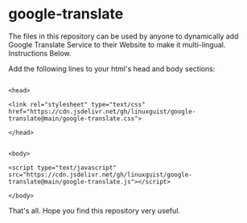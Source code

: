 # google-translate
The files in this repository can be used by anyone to dynamically add Google Translate Service to their Website to make it multi-lingual. Instructions Below.

Add the following lines to your html's head and body sections:

```

<head>

<link rel="stylesheet" type="text/css" href="https://cdn.jsdelivr.net/gh/linuxguist/google-translate@main/google-translate.css">    

</head>


<body>

<script type="text/javascript" src="https://cdn.jsdelivr.net/gh/linuxguist/google-translate@main/google-translate.js"></script>  

</body>

```

That's all. Hope you find this repository very useful.

